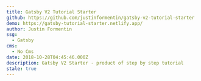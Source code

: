 ```yaml
---
title: Gatsby V2 Tutorial Starter
github: https://github.com/justinformentin/gatsby-v2-tutorial-starter
demo: https://gatsby-tutorial-starter.netlify.app/
author: Justin Formentin
ssg:
  - Gatsby
cms:
  - No Cms
date: 2018-10-28T04:45:46.000Z
description: Gatsby V2 Starter - product of step by step tutorial
stale: true
---
```

